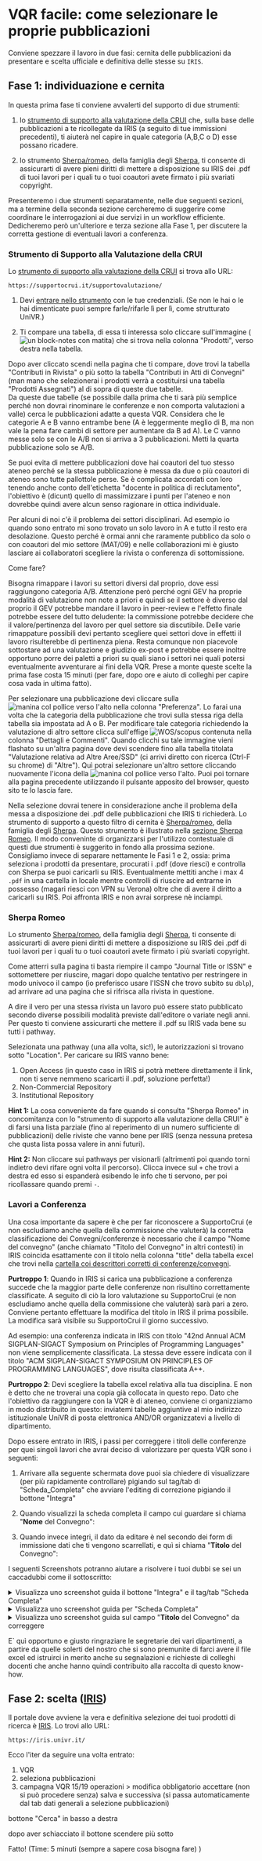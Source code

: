 # VQR facile: come selezionare le proprie pubblicazioni

Conviene spezzare il lavoro in due fasi: cernita delle pubblicazioni da presentare e scelta ufficiale e definitiva delle stesse su `IRIS`.

## Fase 1: individuazione e cernita 

In questa prima fase ti conviene avvalerti del supporto di due strumenti:

1. lo [strumento di supporto alla valutazione della CRUI](https://supportocrui.it/supportovalutazione/) che, sulla base delle pubblicazioni a te ricollegate da IRIS (a seguito di tue immissioni precedenti), ti aiuterà nel capire in quale categoria (A,B,C o D) esse possano ricadere.

2. lo strumento [Sherpa/romeo](https://v2.sherpa.ac.uk/romeo/), della famiglia degli [Sherpa](https://v2.sherpa.ac.uk/), ti consente di assicurarti di avere pieni diritti di mettere a disposizione su IRIS dei .pdf di tuoi lavori per i quali tu o tuoi coautori avete firmato i più svariati copyright.

Presenteremo i due strumenti separatamente, nelle due seguenti sezioni, ma a termine della seconda sezione cercheremo di suggerire come coordinare le interrogazioni ai due servizi in un workflow efficiente. Dedicheremo però un'ulteriore e terza sezione alla Fase 1, per discutere la corretta gestione di eventuali lavori a conferenza.

### Strumento di Supporto alla Valutazione della CRUI

Lo [strumento di supporto alla valutazione della CRUI](https://supportocrui.it/supportovalutazione/) si trova allo URL:

```
https://supportocrui.it/supportovalutazione/
```
1. Devi [entrare nello strumento](https://supportocrui.it/supportovalutazione/) con le tue credenziali. (Se non le hai o le hai dimenticate puoi sempre farle/rifarle lì per lì, come strutturato UniVR.)

2. Ti compare una tabella, di essa ti interessa solo cliccare sull'immagine (![un block-notes con matita](figs/modifica.png)) che si trova nella colonna "Prodotti", verso destra nella tabella.

Dopo aver cliccato scendi nella pagina che ti compare, dove trovi la tabella "Contributi in Rivista" o più sotto la tabella "Contributi in Atti di Convegni" (man mano che selezionerai i prodotti verrà a costituirsi una tabella "Prodotti Assegnati") al di sopra di queste due tabelle.  
Da queste due tabelle (se possibile dalla prima che ti sarà più semplice perché non dovrai rinominare le conferenze e non comporta valutazioni a valle) cerca le pubblicazioni adatte a questa VQR. Considera che le categorie A e B vanno entrambe bene (A è leggermente meglio di B, ma non vale la pena fare cambi di settore per aumentare da B ad A). Le C vanno messe solo se con le A/B non si arriva a 3 pubblicazioni. Metti la quarta pubblicazione solo se A/B.

Se puoi evita di mettere pubblicazioni dove hai coautori del tuo stesso ateneo perché se la stessa pubblicazione è messa da due o più coautori di ateneo sono tutte pallottole perse. Se è complicata accordati con loro tenendo anche conto dell'etichetta "docente in politica di reclutamento", l'obiettivo è (dicunt) quello di massimizzare i punti per l'ateneo e non dovrebbe quindi avere alcun senso ragionare in ottica individuale.

Per alcuni di noi c'è il problema dei settori disciplinari. Ad esempio io quando sono entrato mi sono trovato un solo lavoro in A e tutto il resto era desolazione. Questo perché è ormai anni che raramente pubblico da solo o con coautori del mio settore (MAT/09) e nelle collaborazioni mi è giusto lasciare ai collaboratori scegliere la rivista o conferenza di sottomissione.

Come fare?

Bisogna rimappare i lavori su settori diversi dal proprio, dove essi raggiungono categoria A/B. Attenzione però perché ogni GEV ha proprie modalità di valutazione non note a priori e quindi se il settore è diverso dal proprio il GEV potrebbe mandare il lavoro in peer-review e l'effetto finale potrebbe essere del tutto deludente: la commissione potrebbe decidere che il valore/pertinenza del lavoro per quel settore sia discutibile. Delle varie rimappature possibili devi pertanto scegliere quei settori dove in effetti il lavoro risulterebbe di pertinenza piena. Resta comunque non piacevole sottostare ad una valutazione e giudizio ex-post e potrebbe essere inoltre opportuno porre dei paletti a priori su quali siano i settori nei quali potersi eventualmente avventurare ai fini della VQR. Prese a monte queste scelte la prima fase costa 15 minuti (per fare, dopo ore e aiuto di colleghi per capire cosa vada in ultima fatto).

Per selezionare una pubblicazione devi cliccare sulla ![manina col pollice verso l'alto](figs/like_no.png) nella colonna "Preferenza". Lo farai una volta che la categoria della pubblicazione che trovi sulla stessa riga della tabella sia impostata ad A o B. Per modificare tale categoria richiedendo la valutazione di altro settore clicca sull'effige ![WOS/scopus](figs/infoWOSScopus.png) contenuta nella colonna "Dettagli e Commenti". Quando clicchi su tale immagine vieni flashato su un'altra pagina dove devi scendere fino alla tabella titolata "Valutazione relativa ad Altre Aree/SSD" (ci arrivi diretto con ricerca (Ctrl-F su chrome) di "Altre"). Quì potrai selezionare un'altro settore cliccando nuovamente l'icona della ![manina col pollice verso l'alto](figs/like_no.png). Puoi poi tornare alla pagina precedente utilizzando il pulsante apposito del browser, questo sito te lo lascia fare.  

Nella selezione dovrai tenere in considerazione anche il problema della messa a disposizione dei .pdf delle pubblicazioni che IRIS ti richiederà. Lo strumento di supporto a questo filtro di cernita è [Sherpa/romeo](https://v2.sherpa.ac.uk/romeo/), della famiglia degli [Sherpa](https://v2.sherpa.ac.uk/). Questo strumento è illustrato nella [sezione Sherpa Romeo](#sherpa-romeo). Il modo conveninte di organizzarsi per l'utilizzo contestuale di questi due strumenti è suggerito in fondo alla prossima sezione.
Consigliamo invece di separare nettamente le Fasi 1 e 2, ossia: prima seleziona i prodotti da presentare, procurati i .pdf (dove riesci) e controlla con Sherpa se puoi caricarli su IRIS. Eventualmente mettiti anche i max 4 `.pdf` in una cartella in locale mentre controlli di riuscire ad entrarne in possesso (magari riesci con VPN su Verona) oltre che di avere il diritto a caricarli su IRIS. Poi affronta IRIS e non avrai sorprese nè inciampi.


### Sherpa Romeo

Lo strumento [Sherpa/romeo](https://v2.sherpa.ac.uk/romeo/), della famiglia degli [Sherpa](https://v2.sherpa.ac.uk/), ti consente di assicurarti di avere pieni diritti di mettere a disposizione su IRIS dei .pdf di tuoi lavori per i quali tu o tuoi coautori avete firmato i più svariati copyright.

Come atterri sulla pagina ti basta riempire il campo "Journal Title or ISSN" e sottomettere per riuscire, magari dopo qualche tentativo per restringere in modo univoco il campo (io preferisco usare l'ISSN che trovo subito su `dblp`), ad arrivare ad una pagina che si rifrisca alla rivista in questione.

A dire il vero per una stessa rivista un lavoro può essere stato pubblicato secondo diverse possibili modalità previste dall'editore o variate negli anni. Per questo ti conviene assicurarti che mettere il .pdf su IRIS vada bene su tutti i pathway.

Selezionata una pathway (una alla volta, sic!), le autorizzazioni si trovano sotto "Location". Per caricare su IRIS vanno bene:

1. Open Access (in questo caso in IRIS si potrà mettere direttamente il link, non ti serve nemmeno scaricarti il .pdf, soluzione perfetta!)
2. Non-Commercial Repository
3. Institutional Repository


<strong>Hint 1:</strong> La cosa conveniente da fare quando si consulta "Sherpa Romeo" in concomitanza con lo "strumento di supporto alla valutazione della CRUI" è di farsi una lista parziale (fino al reperimento di un numero sufficiente di pubblicazioni) delle riviste che vanno bene per IRIS (senza nessuna pretesa che qusta lista possa valere in anni futuri).

<strong>Hint 2:</strong> Non cliccare sui pathways per visionarli (altrimenti poi quando torni indietro devi rifare ogni volta il percorso). Clicca invece sul `+` che trovi a destra ed esso si espanderà esibendo le info che ti servono, per poi ricollassare quando premi `-`.

### Lavori a Conferenza

Una cosa importante da sapere è che per far riconoscere a SupportoCrui (e non escludiamo anche quella della commissione che valuterà) la corretta classificazione dei Convegni/conferenze è necessario che il campo "Nome del convegno" (anche chiamato "Titolo del Convegno" in altri contesti) in IRIS coincida esattamente con il titolo nella colonna "title" della tabella excel che trovi nella [cartella coi descrittori corretti di conferenze/convegni](conference_titles/).

 <strong>Purtroppo 1</strong>: Quando in IRIS si carica una pubblicazione a conferenza succede che la maggior parte delle conferenze non risultino correttamente classificate. A seguito di ciò la loro valutazione su SupportoCrui (e non escludiamo anche quella della commissione che valuterà) sarà pari a zero.
 Conviene pertanto effettuare la modifica del titolo in IRIS il prima possibile.
 La modifica sarà visibile su SupportoCrui il giorno successivo.

 Ad esempio:
  una conferenza indicata in IRIS con titolo "42nd Annual ACM SIGPLAN-SIGACT Symposium on Principles of Programming Languages" non viene semplicemente classificata. La stessa deve essere indicata con il titolo "ACM SIGPLAN-SIGACT SYMPOSIUM ON PRINCIPLES OF PROGRAMMING LANGUAGES", dove risulta classificata A++.

 <strong>Purtroppo 2</strong>: Devi scegliere la tabella excel relativa alla tua disciplina. E non è detto che ne troverai una copia già collocata in questo repo. Dato che l'obiettivo da raggiungere con la VQR è di ateneo, conviene ci organizziamo in modo distribuito in questo: inviatemi tabelle aggiuntive al mio indirizzo istituzionale UniVR di posta elettronica AND/OR organizzatevi a livello di dipartimento.

Dopo essere entrato in IRIS, i passi per correggere i titoli delle conferenze per quei singoli lavori che avrai deciso di valorizzare per questa VQR sono i seguenti:

1. Arrivare alla seguente schermata dove puoi sia chiedere di visualizzare (per più rapidamente controllare) pigiando sul tag/tab di "Scheda_Completa" che avviare l'editing di correzione pigiando il bottone "Integra"

2. Quando visualizzi la scheda completa il campo cui guardare si chiama "<strong>Nome</strong> del Convegno": 

3. Quando invece integri, il dato da editare è nel secondo dei form di immissione dati che ti vengono scarrellati, e quì si chiama "<strong>Titolo</strong> del Convegno": 

I seguenti Screenshots potranno aiutare a risolvere i tuoi dubbi se sei un caccadubbi come il sottoscritto:

<details><summary>Visualizza uno screenshot guida il bottone "Integra" e il tag/tab "Scheda Completa"</summary> 

<a href="url"><img src="figs/Screenshot_IRIS_integra_button.png" align="left"></a>

</details>

<details><summary>Visualizza uno screenshot guida per "Scheda Completa"</summary> 

<a href="url"><img src="figs/Screenshot_Nome_del_convegno_IRIS_scheda_completa.png" align="left"></a>

</details>

<details><summary>Visualizza uno screenshot guida sul campo "<strong>Titolo</strong> del Convegno" da correggere</summary> 

<a href="url"><img src="figs/Screenshot_Titolo_del_Convegno_IRIS_integra.png" align="left"></a>

</details>

E` quì opportuno e giusto ringraziare le segretarie dei vari dipartimenti, a partire da quelle solerti del nostro che si sono premunite di farci avere il file excel ed istruirci in merito anche su segnalazioni e richieste di colleghi docenti che anche hanno quindi contribuito alla raccolta di questo know-how. 

## Fase 2: scelta ([IRIS](https://iris.univr.it/))

Il portale dove avviene la vera e definitiva selezione dei tuoi prodotti di ricerca è [IRIS](https://iris.univr.it/). Lo trovi allo URL:

```
https://iris.univr.it/
```

Ecco l'iter da seguire una volta entrato:

1. VQR
2. seleziona pubblicazioni
3. campagna VQR  15/19
operazioni > modifica
obbligatorio accettare (non si può procedere senza) 
salva e successiva (si passa automaticamente dal tab dati generali a selezione pubblicazioni)

bottone "Cerca" in basso a destra

dopo aver schiacciato il bottone scendere più sotto


Fatto! (Time: 5 minuti (sempre a sapere cosa bisogna fare) )


